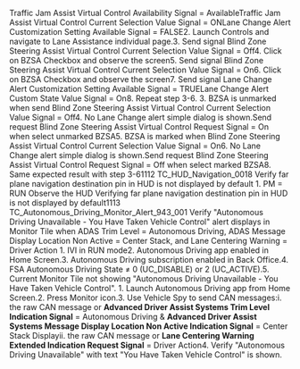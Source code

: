 Traffic Jam Assist Virtual Control Availability Signal = AvailableTraffic Jam Assist Virtual Control Current Selection Value Signal = ONLane Change Alert Customization Setting Available Signal = FALSE2. Launch Controls and navigate to Lane Assistance individual page.3. Send signal Blind Zone Steering Assist Virtual Control Current Selection Value Signal = Off4. Click on BZSA Checkbox and observe the screen5. Send signal Blind Zone Steering Assist Virtual Control Current Selection Value Signal = On6. Click on BZSA Checkbox and observe the screen7. Send signal Lane Change Alert Customization Setting Available Signal = TRUELane Change Alert Custom State Value Signal = On8. Repeat step 3-6. 3. BZSA is unmarked when send Blind Zone Steering Assist Virtual Control Current Selection Value Signal = Off4. No Lane Change alert simple dialog is shown.Send request Blind Zone Steering Assist Virtual Control Request Signal = On when select unmarked BZSA5. BZSA is marked when Blind Zone Steering Assist Virtual Control Current Selection Value Signal = On6. No Lane Change alert simple dialog is shown.Send request Blind Zone Steering Assist Virtual Control Request Signal = Off when select marked BZSA8. Same expected result with step 3-61112 TC_HUD_Navigation_0018 Verify far plane navigation destination pin in HUD is not displayed by default 1. PM = RUN Observe the HUD Verifying far plane navigation destination pin in HUD is not displayed by default1113 TC_Autonomous_Driving_Monitor_Alert_943_001 Verify "Autonomous Driving Unavailable - You Have Taken Vehicle Control" alert displays in Monitor Tile when ADAS Trim Level = Autonomous Driving, ADAS Message Display Location Non Active = Center Stack, and Lane Centering Warning = Driver Action 1. IVI in RUN mode2. Autonomous Driving app enabled in Home Screen.3. Autonomous Driving subscription enabled in Back Office.4. FSA Autonomous Driving State ≠ 0 (UC_DISABLE) or 2 (UC_ACTIVE).5. Current Monitor Tile not showing "Autonomous Driving Unavailable - You Have Taken Vehicle Control". 1. Launch Autonomous Driving app from Home Screen.2. Press Monitor icon.3. Use Vehicle Spy to send CAN messages:i. the raw CAN message or **Advanced Driver Assist Systems Trim Level Indication Signal** = Autonomous Driving & **Advanced Driver Assist Systems Message Display Location Non Active Indication Signal** = Center Stack Displayii. the raw CAN message or **Lane Centering Warning Extended Indication Request Signal** = Driver Action4. Verify "Autonomous Driving Unavailable" with text "You Have Taken Vehicle Control" is shown.
